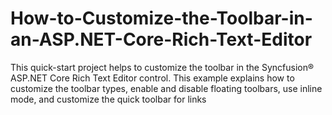 # How-to-Customize-the-Toolbar-in-an-ASP.NET-Core-Rich-Text-Editor
This quick-start project helps to customize the toolbar in the Syncfusion® ASP.NET Core Rich Text Editor control. This example explains how to customize the toolbar types, enable and disable floating toolbars, use inline mode, and customize the quick toolbar for links
